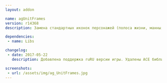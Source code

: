 ```yaml
---
layout: addon

name: agUnitFrames
version: r14368
description: Замена стандартных иконок персонажей (полоса жизни, манны, группы, цели и т.д.). 

dependencies:
 - name: Libs

changelog:
 - date: 2017-05-22
   description: Добавлена поддержка ruRU версии игры. Удалены ACE библиотеки. Добавлена зависимость от !Libs.

screenshots:
 - url: /assets/img/ag_UnitFrames.jpg
---
```

